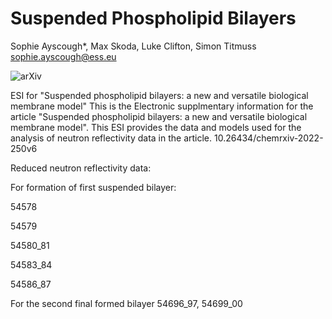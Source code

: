 # Suspended Phospholipid Bilayers
Sophie Ayscough*, Max Skoda, Luke Clifton, Simon Titmuss
sophie.ayscough@ess.eu

 ![arXiv](https://img.shields.io/badge/Chemrxiv-10.26434%2Fchemrxiv--2022--250v6-red)
 
ESI for "Suspended phospholipid bilayers: a new and versatile biological membrane model"
This is the Electronic supplmentary information for the article "Suspended phospholipid bilayers: a new and versatile biological membrane model". This ESI provides the data and models used for the analysis of neutron reflectivity data in the article.
10.26434/chemrxiv-2022-250v6


Reduced neutron reflectivity data:

For formation of first suspended bilayer:

54578

54579

54580_81

54583_84

54586_87

For the second final formed bilayer
54696_97, 54699_00
